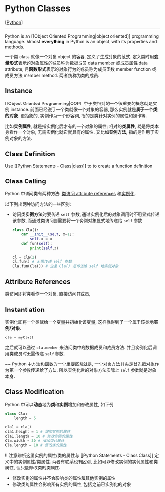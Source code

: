 # Python Classes

[[Python]]

---

Python is an [[Object Oriented Programming|object oriented]] programming language. Almost **everything** in Python is an object, with its properties and methods.

一个类 class 就像一个对象 object 的容器, 定义了生成对象的范式. 定义类时用**变量形式**表示的对象属性的成员称为数据成员 data member 或成员属性 data attribute; 用**函数形式**表示的对象行为的成员称为成员函数 member function 或成员方法 member method. 两者统称为类的成员.

## Instance

[[Object Oriented Programming|OOP]] 中于类相对的一个很重要的概念就是实例 instance. 前面已经说了一个类就像一个对象的容器, 那么实例就是**属于一个类的对象**. 更抽象的, 实例作为一个形容词, 指的是类针对实例的属性和操作等.

比如**实例属性**, 就是指实例化后才有的一个对象的属性; 相对的**类属性**, 就是将类本身看作一个对象, 无需实例化就它就具有的属性. 又比如**实例方法**, 指的是作用于实例对象的方法.

## Class Definition

Use [[Python Statements - Class|class]] to to create a function definition

## Class Calling

Python 中访问类有两种方法: [类访问 attribute references](#attribute-references) 和[实例化](#instantiation).

以下列出两种访问方法的一些区别:

* 访问类**实例方法**时要传递 `self` 参数, 通过实例化后的对象调用时不用显式传递该参数, 而通过类访问则需要将一个实例对象显式地传递给 `self` 参数

    ```python
    class Cla():
        def __init__(self, x=1):
            self.x = x
        def fun(self):
            print(self.x)

    cl = Cla(2)
    cl.fun() # 无需传递 self 参数
    Cla.fun(Cla()) # 这里 Cla() 是传递给 self 地实例对象
    ```

## Attribute References

类访问即将类看作一个对象, 直接访问其成员,

## Instantiation

实例化即将一个类赋给一个变量并初始化该变量, 这样就得到了一个属于该类地**实例/对象**.

```python
cla = myCla()
```

之后就可以通过 `cla.member` 来访问类中的数据成员和成员方法. 并且实例化后调用类成员时无需传递 `self` 参数.

~~ Python 中方法和函数的一个重要区别就是, 一个对象方法其实是首先把对象作为第一个参数传递给了方法. 所以实例化后的对象方法实际上 `self` 参数就是对象本身.

## Class Modification

Python 中可以**动态**地为**类**和**实例**增加和修改属性, 如下例

```python
class Cla:
    length = 5

cla1 = cla()
cla1.height = 1 # 增加实例的属性
cla1.length = 10 # 修改实例的属性
Cla.width = 20 # 增加类的属性
Cla.length = 10 # 修改类的属性
```

!! 注意辨析这里实例的属性/类的属性与 [[Python Statements - Class|Class]] 定义中的实例属性/类属性. 两者有联系也有区别, 比如可以修改实例的实例属性和类属性, 但只能修改类的类属性.

* 修改实例的属性并不会影响类的属性和其他实例的属性
* 修改类的属性会影响所有实例的属性, 包括之前已实例化的对象

[//begin]: # "Autogenerated link references for markdown compatibility"
[Python]: Python "Python"
[//end]: # "Autogenerated link references"